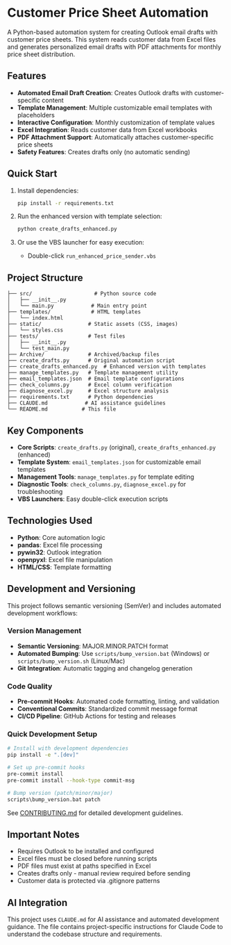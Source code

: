 # Customer Price Sheet Automation

A Python-based automation system for creating Outlook email drafts with customer price sheets. This system reads customer data from Excel files and generates personalized email drafts with PDF attachments for monthly price sheet distribution.

## Features

- **Automated Email Draft Creation**: Creates Outlook drafts with customer-specific content
- **Template Management**: Multiple customizable email templates with placeholders
- **Interactive Configuration**: Monthly customization of template values
- **Excel Integration**: Reads customer data from Excel workbooks
- **PDF Attachment Support**: Automatically attaches customer-specific price sheets
- **Safety Features**: Creates drafts only (no automatic sending)

## Quick Start

1. Install dependencies:
   ```bash
   pip install -r requirements.txt
   ```

2. Run the enhanced version with template selection:
   ```bash
   python create_drafts_enhanced.py
   ```

3. Or use the VBS launcher for easy execution:
   - Double-click `run_enhanced_price_sender.vbs`

## Project Structure

```
├── src/                    # Python source code
│   ├── __init__.py
│   └── main.py            # Main entry point
├── templates/             # HTML templates
│   └── index.html
├── static/               # Static assets (CSS, images)
│   └── styles.css
├── tests/                # Test files
│   ├── __init__.py
│   └── test_main.py
├── Archive/              # Archived/backup files
├── create_drafts.py      # Original automation script
├── create_drafts_enhanced.py  # Enhanced version with templates
├── manage_templates.py   # Template management utility
├── email_templates.json  # Email template configurations
├── check_columns.py      # Excel column verification
├── diagnose_excel.py     # Excel structure analysis
├── requirements.txt      # Python dependencies
├── CLAUDE.md            # AI assistance guidelines
└── README.md           # This file
```

## Key Components

- **Core Scripts**: `create_drafts.py` (original), `create_drafts_enhanced.py` (enhanced)
- **Template System**: `email_templates.json` for customizable email templates
- **Management Tools**: `manage_templates.py` for template editing
- **Diagnostic Tools**: `check_columns.py`, `diagnose_excel.py` for troubleshooting
- **VBS Launchers**: Easy double-click execution scripts

## Technologies Used

- **Python**: Core automation logic
- **pandas**: Excel file processing
- **pywin32**: Outlook integration
- **openpyxl**: Excel file manipulation
- **HTML/CSS**: Template formatting

## Development and Versioning

This project follows semantic versioning (SemVer) and includes automated development workflows:

### Version Management
- **Semantic Versioning**: MAJOR.MINOR.PATCH format
- **Automated Bumping**: Use `scripts/bump_version.bat` (Windows) or `scripts/bump_version.sh` (Linux/Mac)
- **Git Integration**: Automatic tagging and changelog generation

### Code Quality
- **Pre-commit Hooks**: Automated code formatting, linting, and validation
- **Conventional Commits**: Standardized commit message format
- **CI/CD Pipeline**: GitHub Actions for testing and releases

### Quick Development Setup
```bash
# Install with development dependencies
pip install -e ".[dev]"

# Set up pre-commit hooks
pre-commit install
pre-commit install --hook-type commit-msg

# Bump version (patch/minor/major)
scripts\bump_version.bat patch
```

See [CONTRIBUTING.md](CONTRIBUTING.md) for detailed development guidelines.

## Important Notes

- Requires Outlook to be installed and configured
- Excel files must be closed before running scripts
- PDF files must exist at paths specified in Excel
- Creates drafts only - manual review required before sending
- Customer data is protected via .gitignore patterns

## AI Integration

This project uses `CLAUDE.md` for AI assistance and automated development guidance. The file contains project-specific instructions for Claude Code to understand the codebase structure and requirements.